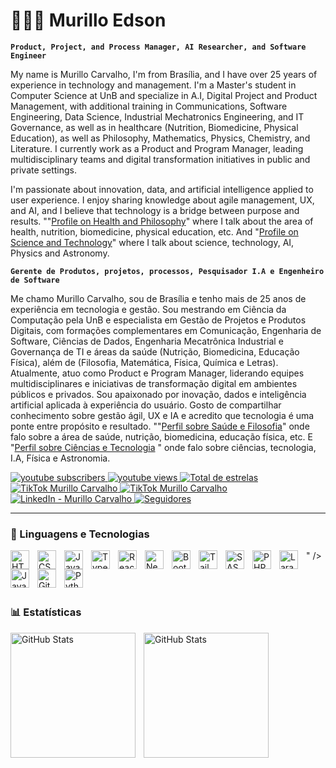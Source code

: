 # 👨🏻‍💻 Murillo Edson
**`Product, Project, and Process Manager, AI Researcher, and Software Engineer`**

My name is Murillo Carvalho, I'm from Brasília, and I have over 25 years of experience in technology and management. I'm a Master's student in Computer Science at UnB and specialize in A.I, Digital Project and Product Management, with additional training in Communications, Software Engineering, Data Science, Industrial Mechatronics Engineering, and IT Governance, as well as in healthcare (Nutrition, Biomedicine, Physical Education), as well as Philosophy, Mathematics, Physics, Chemistry, and Literature. I currently work as a Product and Program Manager, leading multidisciplinary teams and digital transformation initiatives in public and private settings.

I'm passionate about innovation, data, and artificial intelligence applied to user experience. I enjoy sharing knowledge about agile management, UX, and AI, and I believe that technology is a bridge between purpose and results. ""[Profile on Health and Philosophy](https://www.titok.com/omurillooo/)" where I talk about the area of ​​health, nutrition, biomedicine, physical education, etc. And "[Profile on Science and Technology](https://www.tiktok.com/ti_it_/)" where I talk about science, technology, AI, Physics and Astronomy.

**`Gerente de Produtos, projetos, processos, Pesquisador I.A e Engenheiro de Software`**

Me chamo Murillo Carvalho, sou de Brasília e tenho mais de 25 anos de experiência em tecnologia e gestão. Sou mestrando em Ciência da Computação pela UnB e especialista em Gestão de Projetos e Produtos Digitais, com formações complementares em Comunicação, Engenharia de Software, Ciências de Dados, Engenharia Mecatrônica Industrial e Governança de TI e áreas da saúde (Nutrição, Biomedicina, Educação Física), além de (Filosofia, Matemática, Física, Química e Letras). Atualmente, atuo como Product e Program Manager, liderando equipes multidisciplinares e iniciativas de transformação digital em ambientes públicos e privados.
Sou apaixonado por inovação, dados e inteligência artificial aplicada à experiência do usuário. Gosto de compartilhar conhecimento sobre gestão ágil, UX e IA e acredito que tecnologia é uma ponte entre propósito e resultado. ""[Perfil sobre Saúde e Filosofia](https://www.titok.com/omurillooo/)" onde falo sobre a área de saúde, nutrição, biomedicina, educação física, etc. E "[Perfil sobre Ciências e Tecnologia](https://www.tiktok.com/ti_it_/) " onde falo sobre ciências, tecnologia, I.A, Física e Astronomia.

<p align="left">
    <a href="https://www.youtube.com/channel/UCZKD-rf76bIwPq3v_z3D3ew?sub_confirmation=1">
        <img 
            alt="youtube subscribers" 
            title="Inscreva-se no meu canal" 
            src="https://custom-icon-badges.demolab.com/youtube/channel/subscribers/UCZKD-rf76bIwPq3v_z3D3ew?color=%23E05D44&label=Inscreva-se&logo=video&logoColor=white&style=for-the-badge&labelColor=CE4630"
        />
    </a>
    <a href="https://www.youtube.com/channel/UCZKD-rf76bIwPq3v_z3D3ew">
        <img 
            alt="youtube views" 
            title="Vizualizações no YouTube" 
            src="https://custom-icon-badges.demolab.com/youtube/channel/views/UCZKD-rf76bIwPq3v_z3D3ew?color=%23E1AD0E&logo=eye&logoColor=white&style=for-the-badge&labelColor=C79600"
        />
    </a> 
    <a href="https://github.com/murilloed?tab=repositories&sort=stargazers">
        <img 
            alt="Total de estrelas" 
            title="Total de estrelas GitHub" 
            src="https://custom-icon-badges.demolab.com/github/stars/murilloed?color=55960c&style=for-the-badge&labelColor=488207&logo=star&label=estrelas"
        />
    </a>

  <a href="https://www.tiktok.com/@omurillooo" target="_blank">
    <img 
        alt="TikTok Murillo Carvalho"
        title="Saúde e Bem Estar"
        src="https://img.shields.io/badge/TikTok-@omurillooo-black?style=for-the-badge&logo=tiktok&logoColor=white"
    />
</a>

 <a href="https://www.tiktok.com/@ti_it_" target="_blank">
    <img 
        alt="TikTok Murillo Carvalho"
        title="Saúde e Bem Estar"
        src="https://img.shields.io/badge/TikTok-@ti_it_-black?style=for-the-badge&logo=tiktok&logoColor=white"
    />
</a>

<a href="https://www.linkedin.com/in/murilloo/" target="_blank">
    <img 
        alt="LinkedIn - Murillo Carvalho" 
        title="Conecte-se comigo no LinkedIn" 
        src="https://img.shields.io/badge/LinkedIn-Murillo%20Carvalho-0077B5?style=for-the-badge&logo=linkedin&logoColor=white&labelColor=005582"
    />
</a>
    <a href="https://github.com/murilloed?tab=followers">
        <img 
            alt="Seguidores" 
            title="Me siga no GitHub" 
            src="https://custom-icon-badges.demolab.com/github/followers/murilloed?color=236ad3&labelColor=1155ba&style=for-the-badge&logo=github&label=Seguidores&logoColor=white"
        />
    </a>
</p>

---

### 🤖 Linguagens e Tecnologias

<img 
    align="left" 
    alt="HTML"
    title="HTML" 
    width="30px" 
    style="padding-right: 10px;" 
    src="https://cdn.jsdelivr.net/gh/devicons/devicon@latest/icons/html5/html5-original.svg" 
/>
<img 
    align="left" 
    alt="CSS" 
    title="CSS"
    width="30px" 
    style="padding-right: 10px;" 
    src="https://cdn.jsdelivr.net/gh/devicons/devicon@latest/icons/css3/css3-original.svg" 
/>
<img 
    align="left" 
    alt="JavaScript" 
    title="JavaScript"
    width="30px" 
    style="padding-right: 10px;" 
    src="https://cdn.jsdelivr.net/gh/devicons/devicon@latest/icons/javascript/javascript-original.svg" 
/>
<img 
    align="left" 
    alt="TypeScript"
    title="TypeScript" 
    width="30px" 
    style="padding-right: 10px;" 
    src="https://cdn.jsdelivr.net/gh/devicons/devicon@latest/icons/typescript/typescript-original.svg" 
/>
<img 
    align="left" 
    alt="React"
    title="React" 
    width="30px" 
    style="padding-right: 10px;" 
    src="https://cdn.jsdelivr.net/gh/devicons/devicon@latest/icons/react/react-original.svg" 
/>
<img 
    align="left" 
    alt="Next.js" 
    title="Next.js"
    width="30px" 
    style="padding-right: 10px;" 
    src="https://cdn.jsdelivr.net/gh/devicons/devicon@latest/icons/nextjs/nextjs-original.svg" 
/>
<img 
    align="left" 
    alt="Bootstrap"
    title="Bootstrap" 
    width="30px" 
    style="padding-right: 10px;" 
    src="https://cdn.jsdelivr.net/gh/devicons/devicon@latest/icons/bootstrap/bootstrap-original.svg" 
/>
<img 
    align="left" 
    alt="Tailwind" 
    title="Tailwind"
    width="30px" 
    style="padding-right: 10px;" 
    src="https://cdn.jsdelivr.net/gh/devicons/devicon@latest/icons/tailwindcss/tailwindcss-original.svg" 
/>
<img 
    align="left" 
    alt="SASS" 
    title="SASS"
    width="30px" 
    style="padding-right: 10px;" 
    src="https://cdn.jsdelivr.net/gh/devicons/devicon@latest/icons/sass/sass-original.svg" 
/>
<img 
    align="left" 
    alt="PHP" 
    title="PHP"
    width="30px" 
    style="padding-right: 10px;" 
    src="https://cdn.jsdelivr.net/gh/devicons/devicon@latest/icons/php/php-original.svg" 
/>
<img 
    align="left" 
    alt="Laravel" 
    title="Laravel"
    width="30px" 
    style="padding-right: 10px;" 
    src="https://cdn.jsdelivr.net/gh/devicons/devicon@latest/icons/laravel/laravel-original.svg" 
/>
<img 
    align="left" 
    alt="Java" 
    title="Java"
    width="30px" 
    style="padding-right: 10px;"
    src="https://cdn.jsdelivr.net/gh/devicons/devicon@latest/icons/java/java-original.svg" />" 
/>
<img 
    align="left" 
    alt="Git" 
    title="Git"
    width="30px" 
    style="padding-right: 10px;" 
    src="https://cdn.jsdelivr.net/gh/devicons/devicon@latest/icons/git/git-original.svg" 
/>
<img 
    align="left" 
    alt="Python" 
    title="Python"
    width="30px" 
    style="padding-right: 10px;" 
    src="https://cdn.jsdelivr.net/gh/devicons/devicon@latest/icons/python/python-original.svg"/>

<br/>
<br/>

### 📊 Estatísticas

<p>
  <img 
    align="left" 
    alt="GitHub Stats" 
    height="200" 
    style="padding-right: 10px;" 
    src="https://github-readme-stats.vercel.app/api?username=murilloed&show_icons=true&theme=tokyonight&include_all_commits=true&locale=pt-br" 
  />
<img 
      align="left" 
      alt="GitHub Stats" 
      height="200" 
      src="https://github-readme-stats.vercel.app/api/top-langs/?username=murilloed&theme=tokyonight&layout=compact&custom_title=Tecnologias&langs_count=9" 
  />
</p>
